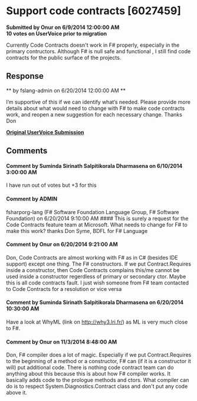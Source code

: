 # Support code contracts [6027459] #

**Submitted by Onur on 6/9/2014 12:00:00 AM**  
**10 votes on UserVoice prior to migration**  

Currently Code Contracts doesn't work in F# properly, especially in the primary contructors. Although F# is null safe and functional , I still find code contracts for the public surface of the projects.



## Response ##
** by fslang-admin on 6/20/2014 12:00:00 AM **

I’m supportive of this if we can identify what’s needed.
Please provide more details about what would need to change with F# to make code contracts work, and reopen a new suggestion for each necessary change.
Thanks
Don


**[Original UserVoice Submission](https://fslang.uservoice.com/forums/245727-f-language/suggestions/6027459)**


## Comments ##


#### Comment by Suminda Sirinath Salpitikorala Dharmasena on 6/10/2014 3:00:00 AM ####
I have run out of votes but +3 for this


#### Comment by ADMIN
fsharporg-lang (F# Software Foundation Language Group, F# Software Foundation) on 6/20/2014 9:10:00 AM ####
This is surely a request for the Code Contracts feature team at Microsoft. What needs to change for F# to make this work?
thanks
Don Syme, BDFL for F# Language


#### Comment by Onur on 6/20/2014 9:21:00 AM ####
Don,
Code Contracts are almost working with F# as in C# (besides IDE support) except one thing. The F# constructors. If we put Contract.Requires inside a constructor, then Code Contracts complains this/me cannot be used inside a constructor regerdless of primary or secondary ctor. Maybe this is all code contracts fault. I just wish someone from F# team contacted to Code Contracts for a resolution or vice versa


#### Comment by Suminda Sirinath Salpitikorala Dharmasena on 6/20/2014 10:30:00 AM ####
Have a look at WhyML (link on http://why3.lri.fr/) as ML is very much close to F#.


#### Comment by Onur on 11/3/2014 8:48:00 AM ####
Don, F# compiler does a lot of magic. Especially if we put Contract.Requires to the beginning of a method or a constructor, F# can (if it is a constructor it will) put additional code.
There is nothing code contract team can do anything about this because this is about how F# compiler works. It basically adds code to the prologue methods and ctors. What compiler can do is to respect System.Diagnostics.Contract class and don't put any code above it.

